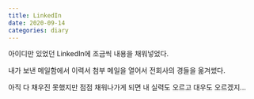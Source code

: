 ```yaml
---
title: LinkedIn
date: 2020-09-14
categories: diary
---
```

아이디만 있었던 LinkedIn에 조금씩 내용을 채워넣었다.

내가 보낸 메일함에서 이력서 첨부 메일을 열어서 전회사의 경들을 옮겨썼다.

아직 다 채우진 못했지만 점점 채워나가게 되면 내 실력도 오르고 대우도 오르겠지... 

